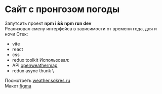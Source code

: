 # Сайт с пронгозом погоды
Запутсить проект __npm i && npm run dev__\
Реализовал смену интерфейса в зависимости от времени года, дня и ночи
Стек: 
- vite
- react
- css
- redux toolkit
Использовал:  
- API [openweathermap](https://openweathermap.org/api)
- redux async thunk \
  
Посмотреть [weather.sokres.ru](http://weather.sokres.ru/) \
Макет  [figma](https://www.figma.com/design/W5wmUr4fkEmOhwy4zPnaDU/Weather?node-id=0-1&t=CkOJMqy9lxi0DpFD-1)
